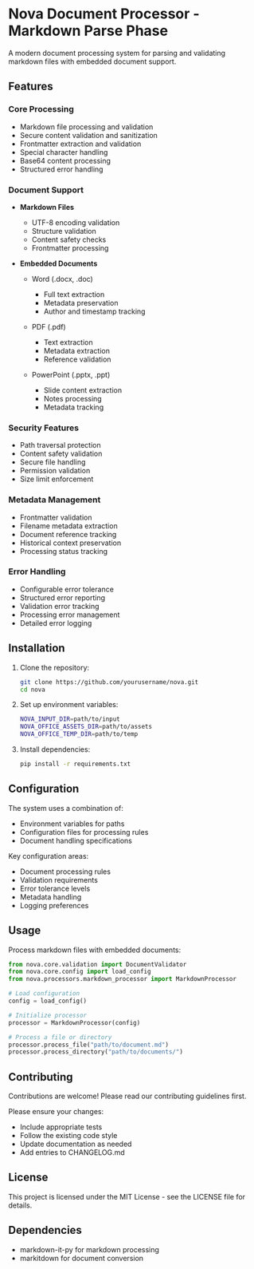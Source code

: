 # Nova Document Processor - Markdown Parse Phase

A modern document processing system for parsing and validating markdown files with embedded document support.

## Features

### Core Processing
- Markdown file processing and validation
- Secure content validation and sanitization
- Frontmatter extraction and validation
- Special character handling
- Base64 content processing
- Structured error handling

### Document Support
- **Markdown Files**
  - UTF-8 encoding validation
  - Structure validation
  - Content safety checks
  - Frontmatter processing
  
- **Embedded Documents**
  - Word (.docx, .doc)
    - Full text extraction
    - Metadata preservation
    - Author and timestamp tracking
    
  - PDF (.pdf)
    - Text extraction
    - Metadata extraction
    - Reference validation
    
  - PowerPoint (.pptx, .ppt)
    - Slide content extraction
    - Notes processing
    - Metadata tracking

### Security Features
- Path traversal protection
- Content safety validation
- Secure file handling
- Permission validation
- Size limit enforcement

### Metadata Management
- Frontmatter validation
- Filename metadata extraction
- Document reference tracking
- Historical context preservation
- Processing status tracking

### Error Handling
- Configurable error tolerance
- Structured error reporting
- Validation error tracking
- Processing error management
- Detailed error logging

## Installation

1. Clone the repository:
   ```bash
   git clone https://github.com/yourusername/nova.git
   cd nova
   ```

2. Set up environment variables:
   ```bash
   NOVA_INPUT_DIR=path/to/input
   NOVA_OFFICE_ASSETS_DIR=path/to/assets
   NOVA_OFFICE_TEMP_DIR=path/to/temp
   ```

3. Install dependencies:
   ```bash
   pip install -r requirements.txt
   ```

## Configuration

The system uses a combination of:
- Environment variables for paths
- Configuration files for processing rules
- Document handling specifications

Key configuration areas:
- Document processing rules
- Validation requirements
- Error tolerance levels
- Metadata handling
- Logging preferences

## Usage

Process markdown files with embedded documents:

```python
from nova.core.validation import DocumentValidator
from nova.core.config import load_config
from nova.processors.markdown_processor import MarkdownProcessor

# Load configuration
config = load_config()

# Initialize processor
processor = MarkdownProcessor(config)

# Process a file or directory
processor.process_file("path/to/document.md")
processor.process_directory("path/to/documents/")
```

## Contributing

Contributions are welcome! Please read our contributing guidelines first.

Please ensure your changes:
- Include appropriate tests
- Follow the existing code style
- Update documentation as needed
- Add entries to CHANGELOG.md

## License

This project is licensed under the MIT License - see the LICENSE file for details.

## Dependencies

- markdown-it-py for markdown processing
- markitdown for document conversion